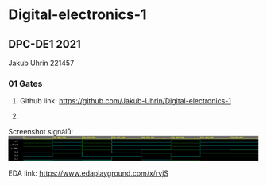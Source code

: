 # Digital-electronics-1
## DPC-DE1  2021
Jakub Uhrin 221457
### 01 Gates

1. Github link: https://github.com/Jakub-Uhrin/Digital-electronics-1

2. 

Screenshot signálů:
![Screenshot](images/signals.png)

EDA link: https://www.edaplayground.com/x/rvjS
